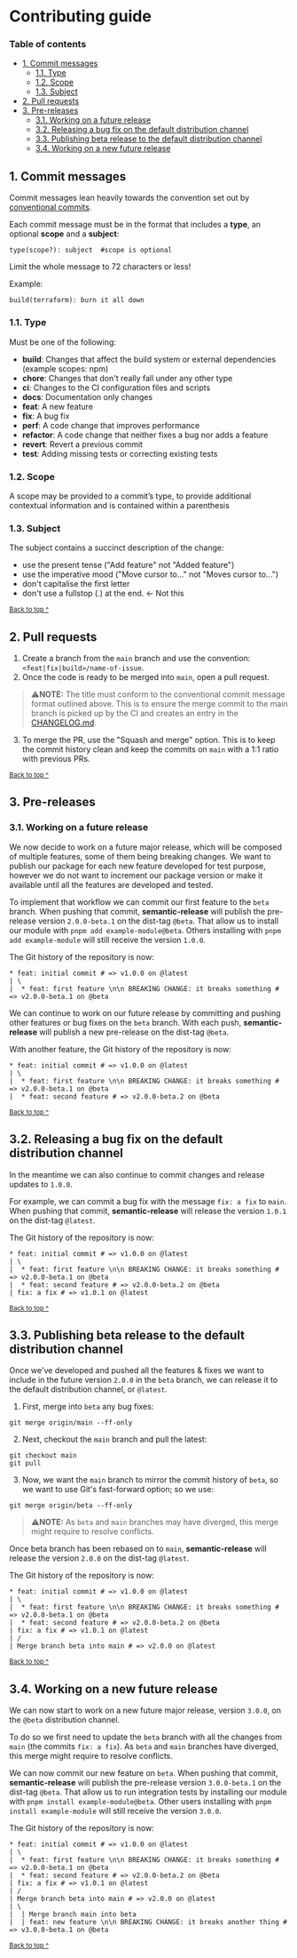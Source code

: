 # Contributing guide

### Table of contents

* [1. Commit messages](#1-commit-messages)
  - [1.1. Type](#11-type)
  - [1.2. Scope](#12-scope)
  - [1.3. Subject](#13-subject)
* [2. Pull requests](#2-pull-requests)
* [3. Pre-releases](#3-pre-releases)
  - [3.1. Working on a future release](#31-working-on-a-future-release)
  - [3.2. Releasing a bug fix on the default distribution channel](#32-releasing-a-bug-fix-on-the-default-distribution-channel)
  - [3.3. Publishing beta release to the default distribution channel](#33-publishing-beta-release-to-the-default-distribution-channel)
  - [3.4. Working on a new future release](#34-working-on-a-new-future-release)

## 1. Commit messages

Commit messages lean heavily towards the convention set out by [conventional commits](https://www.conventionalcommits.org).

Each commit message must be in the format that includes a **type**, an optional **scope** and a **subject**:
```
type(scope?): subject  #scope is optional
```

Limit the whole message to 72 characters or less!

Example:

```
build(terraform): burn it all down
```

### 1.1. Type

Must be one of the following:

* **build**: Changes that affect the build system or external dependencies (example scopes: npm)
* **chore**: Changes that don't really fall under any other type
* **ci**: Changes to the CI configuration files and scripts
* **docs**: Documentation only changes
* **feat**: A new feature
* **fix**: A bug fix
* **perf**: A code change that improves performance
* **refactor**: A code change that neither fixes a bug nor adds a feature
* **revert**: Revert a previous commit
* **test**: Adding missing tests or correcting existing tests

### 1.2. Scope

A scope may be provided to a commit’s type, to provide additional contextual information and is contained within a parenthesis

### 1.3. Subject

The subject contains a succinct description of the change:

* use the present tense ("Add feature" not "Added feature")
* use the imperative mood ("Move cursor to..." not "Moves cursor to...")
* don't capitalise the first letter
* don't use a fullstop (.) at the end. <- Not this

<sup>[Back to top ^](#table-of-contents)</sup>

## 2. Pull requests

1. Create a branch from the `main` branch and use the convention: `<feat|fix|build>/name-of-issue`.
2. Once the code is ready to be merged into `main`, open a pull request.
> ⚠️**NOTE:** The title must conform to the conventional commit message format outlined above. This is to ensure the merge commit to the main branch is picked up by the CI and creates an entry in the [CHANGELOG.md](./CHANGELOG.md).
3. To merge the PR, use the "Squash and merge" option. This is to keep the commit history clean and keep the commits on `main` with a 1:1 ratio with previous PRs.

<sup>[Back to top ^](#table-of-contents)</sup>

## 3. Pre-releases

### 3.1. Working on a future release

We now decide to work on a future major release, which will be composed of multiple features, some of them being breaking changes. We want to publish our package for each new feature developed for test purpose, however we do not want to increment our package version or make it available until all the features are developed and tested.

To implement that workflow we can commit our first feature to the `beta` branch. When pushing that commit, **semantic-release** will publish the pre-release version `2.0.0-beta.1` on the dist-tag `@beta`. That allow us to install our module with `pnpm add example-module@beta`. Others installing with `pnpm add example-module` will still receive the version `1.0.0`.

The Git history of the repository is now:

```
* feat: initial commit # => v1.0.0 on @latest
| \
|  * feat: first feature \n\n BREAKING CHANGE: it breaks something # => v2.0.0-beta.1 on @beta
```

We can continue to work on our future release by committing and pushing other features or bug fixes on the `beta` branch. With each push, **semantic-release** will publish a new pre-release on the dist-tag `@beta`.

With another feature, the Git history of the repository is now:

```
* feat: initial commit # => v1.0.0 on @latest
| \
|  * feat: first feature \n\n BREAKING CHANGE: it breaks something # => v2.0.0-beta.1 on @beta
|  * feat: second feature # => v2.0.0-beta.2 on @beta
```

<sup>[Back to top ^](#table-of-contents)</sup>

## 3.2. Releasing a bug fix on the default distribution channel

In the meantime we can also continue to commit changes and release updates to `1.0.0`.

For example, we can commit a bug fix with the message `fix: a fix` to `main`. When pushing that commit, **semantic-release** will release the version `1.0.1` on the dist-tag `@latest`.

The Git history of the repository is now:

```
* feat: initial commit # => v1.0.0 on @latest
| \
|  * feat: first feature \n\n BREAKING CHANGE: it breaks something # => v2.0.0-beta.1 on @beta
|  * feat: second feature # => v2.0.0-beta.2 on @beta
| fix: a fix # => v1.0.1 on @latest
```

<sup>[Back to top ^](#table-of-contents)</sup>

## 3.3. Publishing beta release to the default distribution channel

Once we've developed and pushed all the features & fixes we want to include in the future version `2.0.0` in the `beta` branch, we can release it to the default distribution channel, or `@latest`.

1. First, merge into `beta` any bug fixes:
```shell
git merge origin/main --ff-only
```

2. Next, checkout the `main` branch and pull the latest:
```shell
git checkout main
git pull
```
3. Now, we want the `main` branch to mirror the commit history of `beta`, so we want to use Git's fast-forward option; so we use:
```shell
git merge origin/beta --ff-only
```
> ⚠️**NOTE:** As `beta` and `main` branches may have diverged, this merge might require to resolve conflicts.

Once beta branch has been rebased on to `main`, **semantic-release** will release the version `2.0.0` on the dist-tag `@latest`.

The Git history of the repository is now:

```
* feat: initial commit # => v1.0.0 on @latest
| \
|  * feat: first feature \n\n BREAKING CHANGE: it breaks something # => v2.0.0-beta.1 on @beta
|  * feat: second feature # => v2.0.0-beta.2 on @beta
| fix: a fix # => v1.0.1 on @latest
| /
| Merge branch beta into main # => v2.0.0 on @latest
```

<sup>[Back to top ^](#table-of-contents)</sup>

## 3.4. Working on a new future release

We can now start to work on a new future major release, version `3.0.0`, on the `@beta` distribution channel.

To do so we first need to update the `beta` branch with all the changes from `main` (the commits `fix: a fix`). As `beta` and `main` branches have diverged, this merge might require to resolve conflicts.

We can now commit our new feature on `beta`. When pushing that commit, **semantic-release** will publish the pre-release version `3.0.0-beta.1` on the dist-tag `@beta`. That allow us to run integration tests by installing our module with `pnpm install example-module@beta`. Other users installing with `pnpm install example-module` will still receive the version `3.0.0`.

The Git history of the repository is now:

```
* feat: initial commit # => v1.0.0 on @latest
| \
|  * feat: first feature \n\n BREAKING CHANGE: it breaks something # => v2.0.0-beta.1 on @beta
|  * feat: second feature # => v2.0.0-beta.2 on @beta
| fix: a fix # => v1.0.1 on @latest
| /
| Merge branch beta into main # => v2.0.0 on @latest
| \
|  | Merge branch main into beta
|  | feat: new feature \n\n BREAKING CHANGE: it breaks another thing # => v3.0.0-beta.1 on @beta
```

<sup>[Back to top ^](#table-of-contents)</sup>
